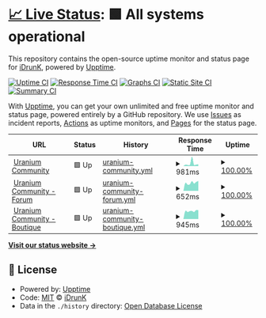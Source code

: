 # [📈 Live Status](https://idrunk65.github.io): <!--live status--> **🟩 All systems operational**

This repository contains the open-source uptime monitor and status page for [iDrunK](https://idrunk65.github.io), powered by [Upptime](https://github.com/upptime/upptime).

[![Uptime CI](https://github.com/idrunk65/upptime/workflows/Uptime%20CI/badge.svg)](https://github.com/idrunk65/upptime/actions?query=workflow%3A%22Uptime+CI%22)
[![Response Time CI](https://github.com/idrunk65/upptime/workflows/Response%20Time%20CI/badge.svg)](https://github.com/idrunk65/upptime/actions?query=workflow%3A%22Response+Time+CI%22)
[![Graphs CI](https://github.com/idrunk65/upptime/workflows/Graphs%20CI/badge.svg)](https://github.com/idrunk65/upptime/actions?query=workflow%3A%22Graphs+CI%22)
[![Static Site CI](https://github.com/idrunk65/upptime/workflows/Static%20Site%20CI/badge.svg)](https://github.com/idrunk65/upptime/actions?query=workflow%3A%22Static+Site+CI%22)
[![Summary CI](https://github.com/idrunk65/upptime/workflows/Summary%20CI/badge.svg)](https://github.com/idrunk65/upptime/actions?query=workflow%3A%22Summary+CI%22)

With [Upptime](https://upptime.js.org), you can get your own unlimited and free uptime monitor and status page, powered entirely by a GitHub repository. We use [Issues](https://github.com/idrunk65/upptime/issues) as incident reports, [Actions](https://github.com/idrunk65/upptime/actions) as uptime monitors, and [Pages](https://idrunk65.github.io) for the status page.

<!--start: status pages-->
<!-- This summary is generated by Upptime (https://github.com/upptime/upptime) -->
<!-- Do not edit this manually, your changes will be overwritten -->
<!-- prettier-ignore -->
| URL | Status | History | Response Time | Uptime |
| --- | ------ | ------- | ------------- | ------ |
| <img alt="" src="https://icons.duckduckgo.com/ip3/uraniumcommunity.com.ico" height="13"> [Uranium Community](https://uraniumcommunity.com) | 🟩 Up | [uranium-community.yml](https://github.com/iDrunK65/upptime/commits/HEAD/history/uranium-community.yml) | <details><summary><img alt="Response time graph" src="./graphs/uranium-community/response-time-week.png" height="20"> 981ms</summary><br><a href="https://idrunk65.github.io/upptime/history/uranium-community"><img alt="Response time 621" src="https://img.shields.io/endpoint?url=https%3A%2F%2Fraw.githubusercontent.com%2FiDrunK65%2Fupptime%2FHEAD%2Fapi%2Furanium-community%2Fresponse-time.json"></a><br><a href="https://idrunk65.github.io/upptime/history/uranium-community"><img alt="24-hour response time 606" src="https://img.shields.io/endpoint?url=https%3A%2F%2Fraw.githubusercontent.com%2FiDrunK65%2Fupptime%2FHEAD%2Fapi%2Furanium-community%2Fresponse-time-day.json"></a><br><a href="https://idrunk65.github.io/upptime/history/uranium-community"><img alt="7-day response time 981" src="https://img.shields.io/endpoint?url=https%3A%2F%2Fraw.githubusercontent.com%2FiDrunK65%2Fupptime%2FHEAD%2Fapi%2Furanium-community%2Fresponse-time-week.json"></a><br><a href="https://idrunk65.github.io/upptime/history/uranium-community"><img alt="30-day response time 649" src="https://img.shields.io/endpoint?url=https%3A%2F%2Fraw.githubusercontent.com%2FiDrunK65%2Fupptime%2FHEAD%2Fapi%2Furanium-community%2Fresponse-time-month.json"></a><br><a href="https://idrunk65.github.io/upptime/history/uranium-community"><img alt="1-year response time 621" src="https://img.shields.io/endpoint?url=https%3A%2F%2Fraw.githubusercontent.com%2FiDrunK65%2Fupptime%2FHEAD%2Fapi%2Furanium-community%2Fresponse-time-year.json"></a></details> | <details><summary><a href="https://idrunk65.github.io/upptime/history/uranium-community">100.00%</a></summary><a href="https://idrunk65.github.io/upptime/history/uranium-community"><img alt="All-time uptime 100.00%" src="https://img.shields.io/endpoint?url=https%3A%2F%2Fraw.githubusercontent.com%2FiDrunK65%2Fupptime%2FHEAD%2Fapi%2Furanium-community%2Fuptime.json"></a><br><a href="https://idrunk65.github.io/upptime/history/uranium-community"><img alt="24-hour uptime 100.00%" src="https://img.shields.io/endpoint?url=https%3A%2F%2Fraw.githubusercontent.com%2FiDrunK65%2Fupptime%2FHEAD%2Fapi%2Furanium-community%2Fuptime-day.json"></a><br><a href="https://idrunk65.github.io/upptime/history/uranium-community"><img alt="7-day uptime 100.00%" src="https://img.shields.io/endpoint?url=https%3A%2F%2Fraw.githubusercontent.com%2FiDrunK65%2Fupptime%2FHEAD%2Fapi%2Furanium-community%2Fuptime-week.json"></a><br><a href="https://idrunk65.github.io/upptime/history/uranium-community"><img alt="30-day uptime 100.00%" src="https://img.shields.io/endpoint?url=https%3A%2F%2Fraw.githubusercontent.com%2FiDrunK65%2Fupptime%2FHEAD%2Fapi%2Furanium-community%2Fuptime-month.json"></a><br><a href="https://idrunk65.github.io/upptime/history/uranium-community"><img alt="1-year uptime 100.00%" src="https://img.shields.io/endpoint?url=https%3A%2F%2Fraw.githubusercontent.com%2FiDrunK65%2Fupptime%2FHEAD%2Fapi%2Furanium-community%2Fuptime-year.json"></a></details>
| <img alt="" src="https://icons.duckduckgo.com/ip3/forum.uraniumcommunity.com.ico" height="13"> [Uranium Community - Forum](https://forum.uraniumcommunity.com) | 🟩 Up | [uranium-community-forum.yml](https://github.com/iDrunK65/upptime/commits/HEAD/history/uranium-community-forum.yml) | <details><summary><img alt="Response time graph" src="./graphs/uranium-community-forum/response-time-week.png" height="20"> 652ms</summary><br><a href="https://idrunk65.github.io/upptime/history/uranium-community-forum"><img alt="Response time 663" src="https://img.shields.io/endpoint?url=https%3A%2F%2Fraw.githubusercontent.com%2FiDrunK65%2Fupptime%2FHEAD%2Fapi%2Furanium-community-forum%2Fresponse-time.json"></a><br><a href="https://idrunk65.github.io/upptime/history/uranium-community-forum"><img alt="24-hour response time 701" src="https://img.shields.io/endpoint?url=https%3A%2F%2Fraw.githubusercontent.com%2FiDrunK65%2Fupptime%2FHEAD%2Fapi%2Furanium-community-forum%2Fresponse-time-day.json"></a><br><a href="https://idrunk65.github.io/upptime/history/uranium-community-forum"><img alt="7-day response time 652" src="https://img.shields.io/endpoint?url=https%3A%2F%2Fraw.githubusercontent.com%2FiDrunK65%2Fupptime%2FHEAD%2Fapi%2Furanium-community-forum%2Fresponse-time-week.json"></a><br><a href="https://idrunk65.github.io/upptime/history/uranium-community-forum"><img alt="30-day response time 649" src="https://img.shields.io/endpoint?url=https%3A%2F%2Fraw.githubusercontent.com%2FiDrunK65%2Fupptime%2FHEAD%2Fapi%2Furanium-community-forum%2Fresponse-time-month.json"></a><br><a href="https://idrunk65.github.io/upptime/history/uranium-community-forum"><img alt="1-year response time 663" src="https://img.shields.io/endpoint?url=https%3A%2F%2Fraw.githubusercontent.com%2FiDrunK65%2Fupptime%2FHEAD%2Fapi%2Furanium-community-forum%2Fresponse-time-year.json"></a></details> | <details><summary><a href="https://idrunk65.github.io/upptime/history/uranium-community-forum">100.00%</a></summary><a href="https://idrunk65.github.io/upptime/history/uranium-community-forum"><img alt="All-time uptime 100.00%" src="https://img.shields.io/endpoint?url=https%3A%2F%2Fraw.githubusercontent.com%2FiDrunK65%2Fupptime%2FHEAD%2Fapi%2Furanium-community-forum%2Fuptime.json"></a><br><a href="https://idrunk65.github.io/upptime/history/uranium-community-forum"><img alt="24-hour uptime 100.00%" src="https://img.shields.io/endpoint?url=https%3A%2F%2Fraw.githubusercontent.com%2FiDrunK65%2Fupptime%2FHEAD%2Fapi%2Furanium-community-forum%2Fuptime-day.json"></a><br><a href="https://idrunk65.github.io/upptime/history/uranium-community-forum"><img alt="7-day uptime 100.00%" src="https://img.shields.io/endpoint?url=https%3A%2F%2Fraw.githubusercontent.com%2FiDrunK65%2Fupptime%2FHEAD%2Fapi%2Furanium-community-forum%2Fuptime-week.json"></a><br><a href="https://idrunk65.github.io/upptime/history/uranium-community-forum"><img alt="30-day uptime 100.00%" src="https://img.shields.io/endpoint?url=https%3A%2F%2Fraw.githubusercontent.com%2FiDrunK65%2Fupptime%2FHEAD%2Fapi%2Furanium-community-forum%2Fuptime-month.json"></a><br><a href="https://idrunk65.github.io/upptime/history/uranium-community-forum"><img alt="1-year uptime 100.00%" src="https://img.shields.io/endpoint?url=https%3A%2F%2Fraw.githubusercontent.com%2FiDrunK65%2Fupptime%2FHEAD%2Fapi%2Furanium-community-forum%2Fuptime-year.json"></a></details>
| <img alt="" src="https://icons.duckduckgo.com/ip3/boutique.uraniumcommunity.com.ico" height="13"> [Uranium Community - Boutique](https://boutique.uraniumcommunity.com) | 🟩 Up | [uranium-community-boutique.yml](https://github.com/iDrunK65/upptime/commits/HEAD/history/uranium-community-boutique.yml) | <details><summary><img alt="Response time graph" src="./graphs/uranium-community-boutique/response-time-week.png" height="20"> 945ms</summary><br><a href="https://idrunk65.github.io/upptime/history/uranium-community-boutique"><img alt="Response time 957" src="https://img.shields.io/endpoint?url=https%3A%2F%2Fraw.githubusercontent.com%2FiDrunK65%2Fupptime%2FHEAD%2Fapi%2Furanium-community-boutique%2Fresponse-time.json"></a><br><a href="https://idrunk65.github.io/upptime/history/uranium-community-boutique"><img alt="24-hour response time 896" src="https://img.shields.io/endpoint?url=https%3A%2F%2Fraw.githubusercontent.com%2FiDrunK65%2Fupptime%2FHEAD%2Fapi%2Furanium-community-boutique%2Fresponse-time-day.json"></a><br><a href="https://idrunk65.github.io/upptime/history/uranium-community-boutique"><img alt="7-day response time 945" src="https://img.shields.io/endpoint?url=https%3A%2F%2Fraw.githubusercontent.com%2FiDrunK65%2Fupptime%2FHEAD%2Fapi%2Furanium-community-boutique%2Fresponse-time-week.json"></a><br><a href="https://idrunk65.github.io/upptime/history/uranium-community-boutique"><img alt="30-day response time 933" src="https://img.shields.io/endpoint?url=https%3A%2F%2Fraw.githubusercontent.com%2FiDrunK65%2Fupptime%2FHEAD%2Fapi%2Furanium-community-boutique%2Fresponse-time-month.json"></a><br><a href="https://idrunk65.github.io/upptime/history/uranium-community-boutique"><img alt="1-year response time 957" src="https://img.shields.io/endpoint?url=https%3A%2F%2Fraw.githubusercontent.com%2FiDrunK65%2Fupptime%2FHEAD%2Fapi%2Furanium-community-boutique%2Fresponse-time-year.json"></a></details> | <details><summary><a href="https://idrunk65.github.io/upptime/history/uranium-community-boutique">100.00%</a></summary><a href="https://idrunk65.github.io/upptime/history/uranium-community-boutique"><img alt="All-time uptime 97.48%" src="https://img.shields.io/endpoint?url=https%3A%2F%2Fraw.githubusercontent.com%2FiDrunK65%2Fupptime%2FHEAD%2Fapi%2Furanium-community-boutique%2Fuptime.json"></a><br><a href="https://idrunk65.github.io/upptime/history/uranium-community-boutique"><img alt="24-hour uptime 100.00%" src="https://img.shields.io/endpoint?url=https%3A%2F%2Fraw.githubusercontent.com%2FiDrunK65%2Fupptime%2FHEAD%2Fapi%2Furanium-community-boutique%2Fuptime-day.json"></a><br><a href="https://idrunk65.github.io/upptime/history/uranium-community-boutique"><img alt="7-day uptime 100.00%" src="https://img.shields.io/endpoint?url=https%3A%2F%2Fraw.githubusercontent.com%2FiDrunK65%2Fupptime%2FHEAD%2Fapi%2Furanium-community-boutique%2Fuptime-week.json"></a><br><a href="https://idrunk65.github.io/upptime/history/uranium-community-boutique"><img alt="30-day uptime 100.00%" src="https://img.shields.io/endpoint?url=https%3A%2F%2Fraw.githubusercontent.com%2FiDrunK65%2Fupptime%2FHEAD%2Fapi%2Furanium-community-boutique%2Fuptime-month.json"></a><br><a href="https://idrunk65.github.io/upptime/history/uranium-community-boutique"><img alt="1-year uptime 97.48%" src="https://img.shields.io/endpoint?url=https%3A%2F%2Fraw.githubusercontent.com%2FiDrunK65%2Fupptime%2FHEAD%2Fapi%2Furanium-community-boutique%2Fuptime-year.json"></a></details>

<!--end: status pages-->

[**Visit our status website →**](https://idrunk65.github.io)

## 📄 License

- Powered by: [Upptime](https://github.com/upptime/upptime)
- Code: [MIT](./LICENSE) © [iDrunK](https://idrunk65.github.io)
- Data in the `./history` directory: [Open Database License](https://opendatacommons.org/licenses/odbl/1-0/)
